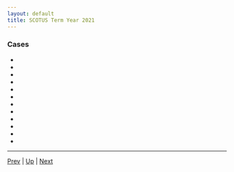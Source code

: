 ```yaml
---
layout: default
title: SCOTUS Term Year 2021
---
```


### Cases
*  []()
*  []()
*  []()
*  []()
*  []()
*  []()
*  []()
*  []()
*  []()
*  []()
*  []()
*  []()

---

[Prev](../2020/README.md) | [Up](../README.md) | [Next](../2022/README.md)
